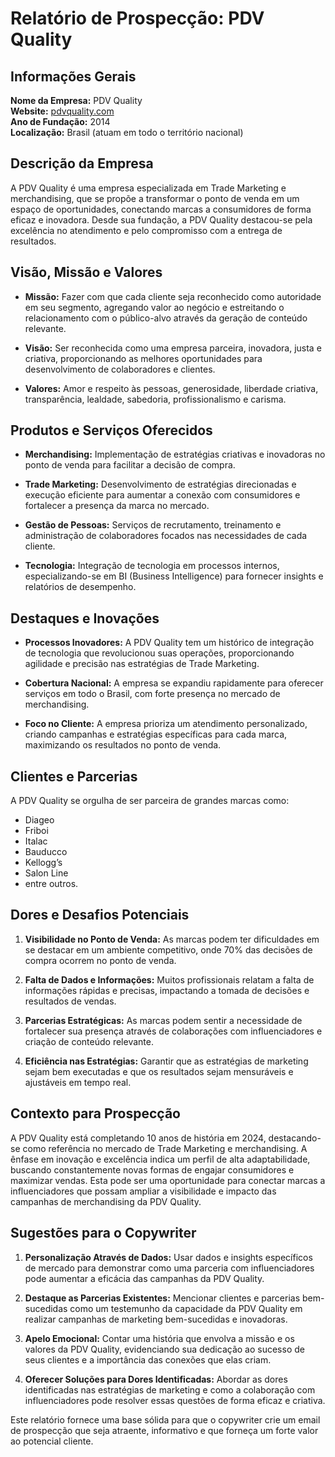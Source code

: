 # Relatório de Prospecção: PDV Quality

## Informações Gerais

**Nome da Empresa:** PDV Quality  
**Website:** [pdvquality.com](https://pdvquality.com)  
**Ano de Fundação:** 2014  
**Localização:** Brasil (atuam em todo o território nacional)  

## Descrição da Empresa

A PDV Quality é uma empresa especializada em Trade Marketing e merchandising, que se propõe a transformar o ponto de venda em um espaço de oportunidades, conectando marcas a consumidores de forma eficaz e inovadora. Desde sua fundação, a PDV Quality destacou-se pela excelência no atendimento e pelo compromisso com a entrega de resultados.

## Visão, Missão e Valores

- **Missão:** Fazer com que cada cliente seja reconhecido como autoridade em seu segmento, agregando valor ao negócio e estreitando o relacionamento com o público-alvo através da geração de conteúdo relevante.
  
- **Visão:** Ser reconhecida como uma empresa parceira, inovadora, justa e criativa, proporcionando as melhores oportunidades para desenvolvimento de colaboradores e clientes.

- **Valores:** Amor e respeito às pessoas, generosidade, liberdade criativa, transparência, lealdade, sabedoria, profissionalismo e carisma.

## Produtos e Serviços Oferecidos

- **Merchandising:** Implementação de estratégias criativas e inovadoras no ponto de venda para facilitar a decisão de compra.
  
- **Trade Marketing:** Desenvolvimento de estratégias direcionadas e execução eficiente para aumentar a conexão com consumidores e fortalecer a presença da marca no mercado.

- **Gestão de Pessoas:** Serviços de recrutamento, treinamento e administração de colaboradores focados nas necessidades de cada cliente.

- **Tecnologia:** Integração de tecnologia em processos internos, especializando-se em BI (Business Intelligence) para fornecer insights e relatórios de desempenho.

## Destaques e Inovações

- **Processos Inovadores:** A PDV Quality tem um histórico de integração de tecnologia que revolucionou suas operações, proporcionando agilidade e precisão nas estratégias de Trade Marketing.

- **Cobertura Nacional:** A empresa se expandiu rapidamente para oferecer serviços em todo o Brasil, com forte presença no mercado de merchandising.

- **Foco no Cliente:** A empresa prioriza um atendimento personalizado, criando campanhas e estratégias específicas para cada marca, maximizando os resultados no ponto de venda.

## Clientes e Parcerias

A PDV Quality se orgulha de ser parceira de grandes marcas como:
- Diageo
- Friboi
- Italac
- Bauducco
- Kellogg’s
- Salon Line
- entre outros.

## Dores e Desafios Potenciais

1. **Visibilidade no Ponto de Venda:** As marcas podem ter dificuldades em se destacar em um ambiente competitivo, onde 70% das decisões de compra ocorrem no ponto de venda.
  
2. **Falta de Dados e Informações:** Muitos profissionais relatam a falta de informações rápidas e precisas, impactando a tomada de decisões e resultados de vendas.

3. **Parcerias Estratégicas:** As marcas podem sentir a necessidade de fortalecer sua presença através de colaborações com influenciadores e criação de conteúdo relevante.

4. **Eficiência nas Estratégias:** Garantir que as estratégias de marketing sejam bem executadas e que os resultados sejam mensuráveis e ajustáveis em tempo real.

## Contexto para Prospecção

A PDV Quality está completando 10 anos de história em 2024, destacando-se como referência no mercado de Trade Marketing e merchandising. A ênfase em inovação e excelência indica um perfil de alta adaptabilidade, buscando constantemente novas formas de engajar consumidores e maximizar vendas. Esta pode ser uma oportunidade para conectar marcas a influenciadores que possam ampliar a visibilidade e impacto das campanhas de merchandising da PDV Quality.

## Sugestões para o Copywriter

1. **Personalização Através de Dados:** Usar dados e insights específicos de mercado para demonstrar como uma parceria com influenciadores pode aumentar a eficácia das campanhas da PDV Quality.
  
2. **Destaque as Parcerias Existentes:** Mencionar clientes e parcerias bem-sucedidas como um testemunho da capacidade da PDV Quality em realizar campanhas de marketing bem-sucedidas e inovadoras.

3. **Apelo Emocional:** Contar uma história que envolva a missão e os valores da PDV Quality, evidenciando sua dedicação ao sucesso de seus clientes e a importância das conexões que elas criam.

4. **Oferecer Soluções para Dores Identificadas:** Abordar as dores identificadas nas estratégias de marketing e como a colaboração com influenciadores pode resolver essas questões de forma eficaz e criativa.

Este relatório fornece uma base sólida para que o copywriter crie um email de prospecção que seja atraente, informativo e que forneça um forte valor ao potencial cliente.